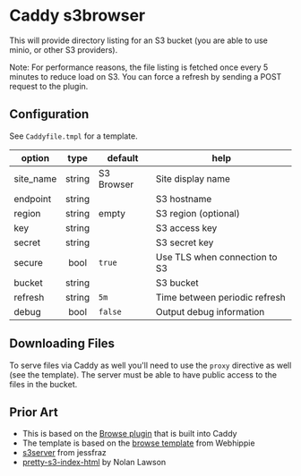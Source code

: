 # Caddy s3browser

This will provide directory listing for an S3 bucket (you are able to use minio, or other S3 providers).

Note: For performance reasons, the file listing is fetched once every 5 minutes to reduce load on S3. You can force a refresh by sending a POST request to the plugin.

## Configuration

See `Caddyfile.tmpl` for a template.

|  option   |  type  |  default   | help |
|-----------|:------:|------------|------|
| site_name | string | S3 Browser | Site display name |
| endpoint  | string |            | S3 hostname |
| region    | string |   empty    | S3 region (optional) |
| key       | string |            | S3 access key |
| secret    | string |            | S3 secret key |
| secure    |  bool  |   `true`   | Use TLS when connection to S3 |
| bucket    | string |            | S3 bucket |
| refresh   | string |    `5m`    | Time between periodic refresh |
| debug     |  bool  |   `false`  | Output debug information |


## Downloading Files

To serve files via Caddy as well you'll need to use the `proxy` directive as well (see the template). The server must be able to have public access to the files in the bucket.

## Prior Art
* This is based on the [Browse plugin](https://github.com/mholt/caddy/tree/master/caddyhttp/browse) that is built into Caddy
* The template is based on the [browse template](https://github.com/dockhippie/caddy/blob/master/rootfs/etc/caddy/browse.tmpl) from Webhippie
* [s3server](https://github.com/jessfraz/s3server) from jessfraz
* [pretty-s3-index-html](https://github.com/nolanlawson/pretty-s3-index-html) by Nolan Lawson

